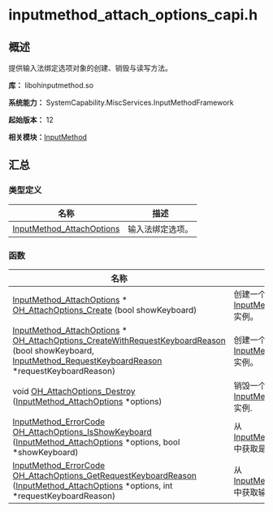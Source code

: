 # inputmethod_attach_options_capi.h


## 概述

提供输入法绑定选项对象的创建、销毁与读写方法。

**库：** libohinputmethod.so

**系统能力：** SystemCapability.MiscServices.InputMethodFramework

**起始版本：** 12

**相关模块：**[InputMethod](_input_method.md)


## 汇总


### 类型定义

| 名称 | 描述 | 
| -------- | -------- |
| [InputMethod_AttachOptions](_input_method.md#inputmethod_attachoptions) | 输入法绑定选项。 | 


### 函数

| 名称 | 描述 | 
| -------- | -------- |
| [InputMethod_AttachOptions](_input_method.md#inputmethod_attachoptions) \* [OH_AttachOptions_Create](_input_method.md#oh_attachoptions_create) (bool showKeyboard) | 创建一个新的[InputMethod_AttachOptions](_input_method.md#inputmethod_attachoptions)实例。 | 
| [InputMethod_AttachOptions](_input_method.md#inputmethod_attachoptions) \* [OH_AttachOptions_CreateWithRequestKeyboardReason](_input_method.md#oh_attachoptions_createwithrequestkeyboardreason) (bool showKeyboard, [InputMethod_RequestKeyboardReason](_input_method.md#inputmethod_requestkeyboardreason) \*requestKeyboardReason) | 创建一个新的[InputMethod_AttachOptions](_input_method.md#inputmethod_attachoptions)实例。 | 
| void [OH_AttachOptions_Destroy](_input_method.md#oh_attachoptions_destroy) ([InputMethod_AttachOptions](_input_method.md#inputmethod_attachoptions) \*options) | 销毁一个[InputMethod_AttachOptions](_input_method.md#inputmethod_attachoptions)实例. | 
| [InputMethod_ErrorCode](_input_method.md#inputmethod_errorcode) [OH_AttachOptions_IsShowKeyboard](_input_method.md#oh_attachoptions_isshowkeyboard) ([InputMethod_AttachOptions](_input_method.md#inputmethod_attachoptions) \*options, bool \*showKeyboard) | 从[InputMethod_AttachOptions](_input_method.md#inputmethod_attachoptions)中获取是否显示键盘的值。 | 
| [InputMethod_ErrorCode](_input_method.md#inputmethod_errorcode) [OH_AttachOptions_GetRequestKeyboardReason](_input_method.md#oh_attachoptions_getrequestkeyboardreason) ([InputMethod_AttachOptions](_input_method.md#inputmethod_attachoptions) \*options, int \*requestKeyboardReason) | 从[InputMethod_AttachOptions](_input_method.md#inputmethod_attachoptions)中获取输入法键盘拉起原因。 |  
